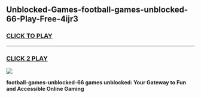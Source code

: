 
## Unblocked-Games-football-games-unblocked-66-Play-Free-4ijr3
<h3>
<a href="https://premium76.site?title=football-games-unblocked-66&ref=20M">CLICK TO PLAY</a></h3>
<hr>

<h3>
<a href="https://premium76.site?title=football-games-unblocked-66&ref=20M">CLICK 2 PLAY</a>
  
</h3>

<a href="https://premium76.site?title=football-games-unblocked-66&ref=19M"><img src="https://clearcache.store/games.png"></a>


**football-games-unblocked-66 games unblocked: Your Gateway to Fun and Accessible Online Gaming**
